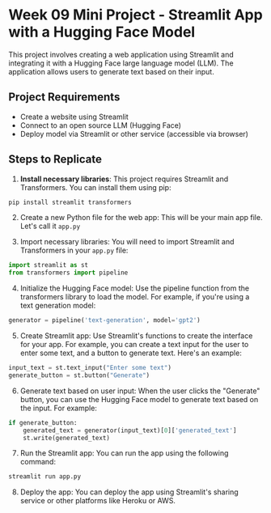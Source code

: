 # Week 09 Mini Project - Streamlit App with a Hugging Face Model

This project involves creating a web application using Streamlit and integrating it with a Hugging Face large language model (LLM). The application allows users to generate text based on their input.

## Project Requirements

-   Create a website using Streamlit
-   Connect to an open source LLM (Hugging Face)
-   Deploy model via Streamlit or other service (accessible via browser)

## Steps to Replicate

1. **Install necessary libraries**: This project requires Streamlit and Transformers. You can install them using pip:

```bash
pip install streamlit transformers
```

2. Create a new Python file for the web app: This will be your main app file. Let's call it `app.py`

3. Import necessary libraries: You will need to import Streamlit and Transformers in your `app.py` file:

```python
import streamlit as st
from transformers import pipeline
```

4. Initialize the Hugging Face model: Use the pipeline function from the transformers library to load the model. For example, if you're using a text generation model:

```python
generator = pipeline('text-generation', model='gpt2')
```

5. Create Streamlit app: Use Streamlit's functions to create the interface for your app. For example, you can create a text input for the user to enter some text, and a button to generate text. Here's an example:

```python
input_text = st.text_input("Enter some text")
generate_button = st.button("Generate")
```

6. Generate text based on user input: When the user clicks the "Generate" button, you can use the Hugging Face model to generate text based on the input. For example:

```python
if generate_button:
    generated_text = generator(input_text)[0]['generated_text']
    st.write(generated_text)
```

7. Run the Streamlit app: You can run the app using the following command:

```bash
streamlit run app.py
```

8. Deploy the app: You can deploy the app using Streamlit's sharing service or other platforms like Heroku or AWS.

